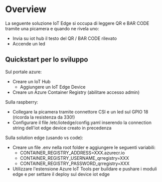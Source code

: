 # Overview

La seguente soluzione IoT Edge si occupa di leggere QR e BAR CODE tramite una picamera e quando ne rivela uno:

* Invia su iot hub il testo del QR / BAR CODE rilevato
* Accende un led

## Quickstart per lo sviluppo

Sul portale azure:

* Creare un IoT Hub
  * Aggiungere un IoT Edge Device
* Creare un Azure Container Registry (abilitare accesso admin)

Sulla raspberry:

* Collegare la picamera tramite connettore CSI e un led sul GPIO 18 (ricorda la resistenza da 330!)
* Configurare il file /etc/iotedge/config.yaml inserendo la connection string dell'iot edge device creato in precedenza

Sulla solution edge (usando vs code):

* Creare un file .env nella root folder e aggiungere le seguenti variabili:
  * CONTAINER_REGISTRY_ADDRESS=XXX.azurecr.io
  * CONTAINER_REGISTRY_USERNAME_qrregistry=XXX
  * CONTAINER_REGISTRY_PASSWORD_qrregistry=XXX
* Utilizzare l'estensione Azure IoT Tools per buildare e pushare i moduli edge e per settare il deploy sul device iot edge
